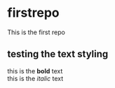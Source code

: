 # firstrepo
This is the first repo

## testing the text styling
this is the **bold** text <br>
this is the *italic* text
